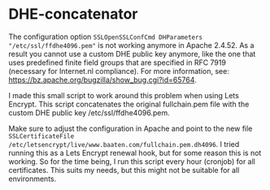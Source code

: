 # DHE-concatenator
The configuration option `SSLOpenSSLConfCmd DHParameters "/etc/ssl/ffdhe4096.pem"` is not working anymore in Apache 2.4.52. As a result you cannot use a custom DHE public key anymore, like the one that uses predefined finite field groups that are specified in RFC 7919 (necessary for Internet.nl compliance). For more information, see: https://bz.apache.org/bugzilla/show_bug.cgi?id=65764.

I made this small script to work around this problem when using Lets Encrypt. This script concatenates the original fullchain.pem file with the custom DHE public key /etc/ssl/ffdhe4096.pem. 

Make sure to adjust the configuration in Apache and point to the new file `SSLCertificateFile /etc/letsencrypt/live/www.baaten.com/fullchain.pem.dh4096`. I tried running this as a Lets Encrypt renewal hook, but for some reason this is not working. So for the time being, I run this script every hour (cronjob) for all certificates. This suits my needs, but this might not be suitable for all environments.
